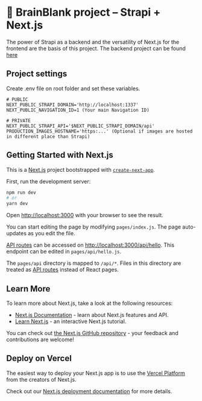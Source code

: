# 🧠 BrainBlank project – Strapi + Next.js

The power of Strapi as a backend and the versatility of Next.js for the frontend are the basis of this project.
The backend project can be found [here](https://github.com/brainupstudio/strapi.brainblank)

## Project settings
Create .env file on root folder and set these variables.

```
# PUBLIC
NEXT_PUBLIC_STRAPI_DOMAIN='http://localhost:1337'
NEXT_PUBLIC_NAVIGATION_ID=1 (Your main Navigation ID)

# PRIVATE
NEXT_PUBLIC_STRAPI_API='$NEXT_PUBLIC_STRAPI_DOMAIN/api'
PRODUCTION_IMAGES_HOSTNAME='https:...' (Optional if images are hosted in different place than Strapi)
```

## Getting Started with Next.js
This is a [Next.js](https://nextjs.org/) project bootstrapped with [`create-next-app`](https://github.com/vercel/next.js/tree/canary/packages/create-next-app).

First, run the development server:

```bash
npm run dev
# or
yarn dev
```

Open [http://localhost:3000](http://localhost:3000) with your browser to see the result.

You can start editing the page by modifying `pages/index.js`. The page auto-updates as you edit the file.

[API routes](https://nextjs.org/docs/api-routes/introduction) can be accessed on [http://localhost:3000/api/hello](http://localhost:3000/api/hello). This endpoint can be edited in `pages/api/hello.js`.

The `pages/api` directory is mapped to `/api/*`. Files in this directory are treated as [API routes](https://nextjs.org/docs/api-routes/introduction) instead of React pages.

## Learn More

To learn more about Next.js, take a look at the following resources:

- [Next.js Documentation](https://nextjs.org/docs) - learn about Next.js features and API.
- [Learn Next.js](https://nextjs.org/learn) - an interactive Next.js tutorial.

You can check out [the Next.js GitHub repository](https://github.com/vercel/next.js/) - your feedback and contributions are welcome!

## Deploy on Vercel

The easiest way to deploy your Next.js app is to use the [Vercel Platform](https://vercel.com/new?utm_medium=default-template&filter=next.js&utm_source=create-next-app&utm_campaign=create-next-app-readme) from the creators of Next.js.

Check out our [Next.js deployment documentation](https://nextjs.org/docs/deployment) for more details.
